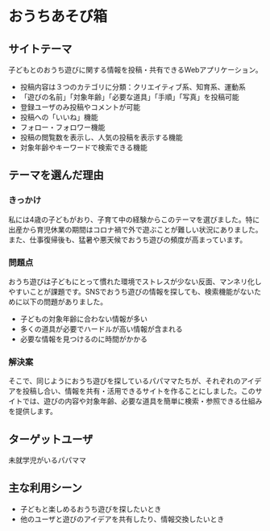 # おうちあそび箱

## サイトテーマ
子どもとのおうち遊びに関する情報を投稿・共有できるWebアプリケーション。

- 投稿内容は３つのカテゴリに分類：クリエイティブ系、知育系、運動系
- 「遊びの名前」「対象年齢」「必要な道具」「手順」「写真」を投稿可能
- 登録ユーザのみ投稿やコメントが可能
- 投稿への「いいね」機能
- フォロー・フォロワー機能
- 投稿の閲覧数を表示し、人気の投稿を表示する機能
- 対象年齢やキーワードで検索できる機能

## テーマを選んだ理由

### きっかけ
私には4歳の子どもがおり、子育て中の経験からこのテーマを選びました。特に出産から育児休業の期間はコロナ禍で外で遊ぶことが難しい状況にありました。また、仕事復帰後も、猛暑や悪天候でおうち遊びの頻度が高まっています。

### 問題点
おうち遊びは子どもにとって慣れた環境でストレスが少ない反面、マンネリ化しやすいことが課題です。SNSでおうち遊びの情報を探しても、検索機能がないために以下の問題がありました。
- 子どもの対象年齢に合わない情報が多い
- 多くの道具が必要でハードルが高い情報が含まれる
- 必要な情報を見つけるのに時間がかかる

### 解決案
そこで、同じようにおうち遊びを探しているパパママたちが、それぞれのアイデアを投稿し合い、情報を共有・活用できるサイトを作ることにしました。このサイトでは、遊びの内容や対象年齢、必要な道具を簡単に検索・参照できる仕組みを提供します。

## ターゲットユーザ
未就学児がいるパパママ

## 主な利用シーン
- 子どもと楽しめるおうち遊びを探したいとき
- 他のユーザと遊びのアイデアを共有したり、情報交換したいとき